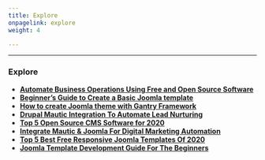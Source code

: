 ```yaml
---
title: Explore
onpagelink: explore
weight: 4

---
```


* * *

### **Explore**

*   **[Automate Business Operations Using Free and Open Source Software](https://blog.containerize.com/2020/08/27/automate-business-operations-using-open-source-software/)**
*   **[Beginner’s Guide to Create a Basic Joomla template](https://blog.containerize.com/2021/01/22/beginners-guide-to-create-a-basic-joomla-template/)**
*   **[How to create Joomla theme with Gantry Framework](https://blog.containerize.com/2020/10/16/how-to-create-joomla-theme-with-gantry-framework/)**
*   **[Drupal Mautic Integration To Automate Lead Nurturing](https://blog.containerize.com/2020/10/14/mautic-and-drupal-integration-to-automate-lead-nurturing/)**
*   **[Top 5 Open Source CMS Software for 2020](https://blog.containerize.com/2020/10/12/top-5-open-source-cms-software-for-2020/)**
*   **[Integrate Mautic & Joomla For Digital Marketing Automation](https://blog.containerize.com/2020/10/09/integrate-mautic-with-joomla-for-marketing-automation/)**
*   **[Top 5 Best Free Responsive Joomla Templates Of 2020](https://blog.containerize.com/2020/10/09/top-5-best-free-responsive-joomla-templates-of-2020/)**
*   **[Joomla Template Development Guide For The Beginners](https://blog.containerize.com/2020/09/29/responsive-joomla-templates-tutorial/)**

